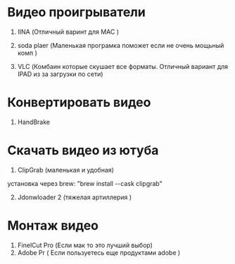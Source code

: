# Видео проигрыватели


1) IINA (Отличный варинт для MAC )
 
2) soda plaer (Маленькая програмка поможет если не очень мощьный комп )

3) VLC (Комбаин которые скушает все форматы. Отличный вариант для IPAD из за загрузки по сети)


# Конвертировать видео

1) HandBrake

# Скачать видео из ютуба

1) ClipGrab (маленькая и удобная)

установка через brew:
"brew install --cask clipgrab"

2) Jdonwloader 2  (тяжелая артиллерия ) 

# Монтаж видео 

1) FinelCut Pro  (Если мак то это лучший выбор)
2) Adobe Pr ( Если пользуетесь еще продуктами adobe )
